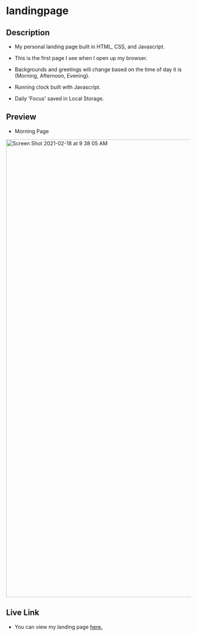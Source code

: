 # landingpage

## Description

- My personal landing page built in HTML, CSS, and Javascript.

- This is the first page I see when I open up my browser. 

- Backgrounds and greetings will change based on the time of day it is (Morning, Afternoon, Evening).

- Running clock built with Javascript. 

- Daily 'Focus' saved in Local Storage. 


## Preview
 
 - Morning Page
 <img width="1245" alt="Screen Shot 2021-02-18 at 9 38 05 AM" src="https://user-images.githubusercontent.com/60044459/108381156-294bcd00-71cd-11eb-8d16-e48b7f27e3ef.png">

## Live Link

- You can view my landing page [here.](https://tydangelo18.github.io/landingpage/.)
